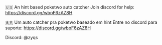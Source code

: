 🇺🇸 An hint based poketwo auto catcher
Join discord for help: https://discord.gg/wbpF6zAZ8H

🇧🇷 Um auto catcher pra poketwo baseado em hint
Entre no discord para suporte: https://discord.gg/wbpF6zAZ8H

Discord: @zyqs
